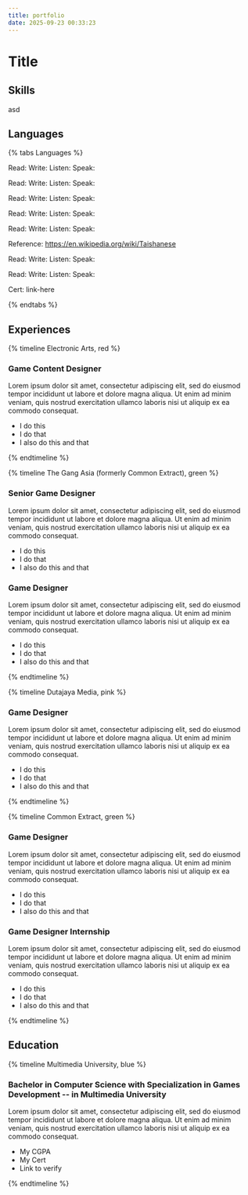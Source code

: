 ```yaml
---
title: portfolio
date: 2025-09-23 00:33:23
---
```

# Title


## Skills
asd

## Languages
{% tabs Languages %}

<!-- tab English -->
Read:
Write:
Listen:
Speak:
<!-- endtab -->

<!-- tab Malay -->
Read:
Write:
Listen:
Speak:
<!-- endtab -->

<!-- tab Chinese -->
Read:
Write:
Listen:
Speak:
<!-- endtab -->

<!-- tab Cantonese -->
Read:
Write:
Listen:
Speak:
<!-- endtab -->

<!-- tab Taishanese -->
Read:
Write:
Listen:
Speak:

Reference: https://en.wikipedia.org/wiki/Taishanese
<!-- endtab -->

<!-- tab Hokkien -->
Read:
Write:
Listen:
Speak:
<!-- endtab -->

<!-- tab Japanese -->
Read:
Write:
Listen:
Speak:

Cert: link-here
<!-- endtab -->

{% endtabs %}



## Experiences

{% timeline Electronic Arts, red %}
<!-- timeline Nov 2024 to April 2025 -->
### Game Content Designer

Lorem ipsum dolor sit amet, consectetur adipiscing elit, sed do eiusmod tempor incididunt ut labore et dolore magna aliqua. Ut enim ad minim veniam, quis nostrud exercitation ullamco laboris nisi ut aliquip ex ea commodo consequat.

- I do this
- I do that
- I also do this and that

<!-- endtimeline -->
{% endtimeline %}




{% timeline The Gang Asia (formerly Common Extract), green %}
<!-- timeline May 2024 to July 2024 -->
### Senior Game Designer

Lorem ipsum dolor sit amet, consectetur adipiscing elit, sed do eiusmod tempor incididunt ut labore et dolore magna aliqua. Ut enim ad minim veniam, quis nostrud exercitation ullamco laboris nisi ut aliquip ex ea commodo consequat.

- I do this
- I do that
- I also do this and that

<!-- endtimeline -->

<!-- timeline May 2018 to April 2024 -->
### Game Designer

Lorem ipsum dolor sit amet, consectetur adipiscing elit, sed do eiusmod tempor incididunt ut labore et dolore magna aliqua. Ut enim ad minim veniam, quis nostrud exercitation ullamco laboris nisi ut aliquip ex ea commodo consequat.

- I do this
- I do that
- I also do this and that
<!-- endtimeline -->
{% endtimeline %}




{% timeline Dutajaya Media, pink %}
<!-- timeline Aug 2017 to Dec 2017 -->
### Game Designer

Lorem ipsum dolor sit amet, consectetur adipiscing elit, sed do eiusmod tempor incididunt ut labore et dolore magna aliqua. Ut enim ad minim veniam, quis nostrud exercitation ullamco laboris nisi ut aliquip ex ea commodo consequat.

- I do this
- I do that
- I also do this and that



<!-- endtimeline -->
{% endtimeline %}



{% timeline Common Extract, green %}
<!-- timeline May 2024 to July 2024 -->
### Game Designer

Lorem ipsum dolor sit amet, consectetur adipiscing elit, sed do eiusmod tempor incididunt ut labore et dolore magna aliqua. Ut enim ad minim veniam, quis nostrud exercitation ullamco laboris nisi ut aliquip ex ea commodo consequat.

- I do this
- I do that
- I also do this and that

<!-- endtimeline -->

<!-- timeline May 2018 to April 2024 -->
### Game Designer Internship

Lorem ipsum dolor sit amet, consectetur adipiscing elit, sed do eiusmod tempor incididunt ut labore et dolore magna aliqua. Ut enim ad minim veniam, quis nostrud exercitation ullamco laboris nisi ut aliquip ex ea commodo consequat.

- I do this
- I do that
- I also do this and that
<!-- endtimeline -->
{% endtimeline %}


## Education

{% timeline Multimedia University, blue %}

<!-- timeline 2012 to 2016 -->

### Bachelor in Computer Science with Specialization in Games Development -- in Multimedia University

Lorem ipsum dolor sit amet, consectetur adipiscing elit, sed do eiusmod tempor incididunt ut labore et dolore magna aliqua. Ut enim ad minim veniam, quis nostrud exercitation ullamco laboris nisi ut aliquip ex ea commodo consequat.

- My CGPA
- My Cert
- Link to verify

<!-- endtimeline -->
{% endtimeline %}
